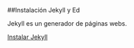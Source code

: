 ##Instalación Jekyll y Ed 

Jekyll es un generador de páginas webs. 

[Instalar Jekyll](https://jekyllrb.com/docs/installation/)